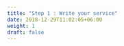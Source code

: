 ```yaml
---
title: "Step 1 : Write your service"
date: 2018-12-29T11:02:05+06:00
weight: 1
draft: false
---
```

